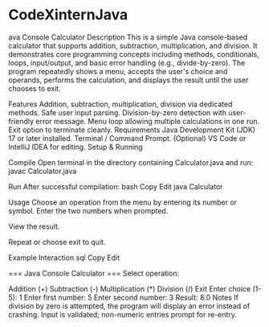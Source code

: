 # CodeXinternJava
ava Console Calculator
Description
This is a simple Java console-based calculator that supports addition, subtraction, multiplication, and division. It demonstrates core programming concepts including methods, conditionals, loops, input/output, and basic error handling (e.g., divide-by-zero). The program repeatedly shows a menu, accepts the user's choice and operands, performs the calculation, and displays the result until the user chooses to exit.

Features
Addition, subtraction, multiplication, division via dedicated methods.
Safe user input parsing.
Division-by-zero detection with user-friendly error message.
Menu loop allowing multiple calculations in one run.
Exit option to terminate cleanly.
Requirements
Java Development Kit (JDK) 17 or later installed.
Terminal / Command Prompt.
(Optional) VS Code or IntelliJ IDEA for editing.
Setup & Running

Compile
Open terminal in the directory containing Calculator.java and run:
javac Calculator.java

Run
After successful compilation:
bash
Copy
Edit
java Calculator

Usage
Choose an operation from the menu by entering its number or symbol.
Enter the two numbers when prompted.

View the result.

Repeat or choose exit to quit.

Example Interaction
sql
Copy
Edit

=== Java Console Calculator ===
Select operation:

Addition (+)
Subtraction (-)
Multiplication (*)
Division (/)
Exit
Enter choice (1-5): 1
Enter first number: 5
Enter second number: 3
Result: 8.0
Notes
If division by zero is attempted, the program will display an error instead of crashing.
Input is validated; non-numeric entries prompt for re-entry.
